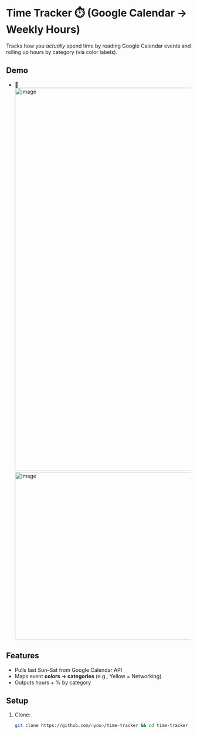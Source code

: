 # Time Tracker ⏱️ (Google Calendar → Weekly Hours)

Tracks how you *actually* spend time by reading Google Calendar events and rolling up hours by category (via color labels).

## Demo
- 🎥 <img width="800" height="1045" alt="image" src="https://github.com/user-attachments/assets/b5d3cb44-a145-4401-b430-c78dfc0cdfe1" />
      <img width="642" height="456" alt="image" src="https://github.com/user-attachments/assets/8c835709-b8d6-431b-81b6-b8be68b85f49" />



## Features
- Pulls last Sun–Sat from Google Calendar API
- Maps event **colors → categories** (e.g., Yellow = Networking)
- Outputs hours + % by category

## Setup
1. Clone:
   ```bash
   git clone https://github.com/<you>/time-tracker && cd time-tracker
